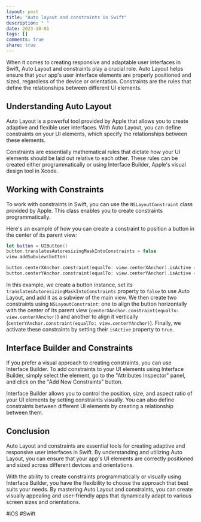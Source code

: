 ```yaml
---
layout: post
title: "Auto layout and constraints in Swift"
description: " "
date: 2023-10-01
tags: []
comments: true
share: true
---
```


When it comes to creating responsive and adaptable user interfaces in Swift, Auto Layout and constraints play a crucial role. Auto Layout helps ensure that your app's user interface elements are properly positioned and sized, regardless of the device or orientation. Constraints are the rules that define the relationships between different UI elements.

## Understanding Auto Layout

Auto Layout is a powerful tool provided by Apple that allows you to create adaptive and flexible user interfaces. With Auto Layout, you can define constraints on your UI elements, which specify the relationships between these elements.

Constraints are essentially mathematical rules that dictate how your UI elements should be laid out relative to each other. These rules can be created either programmatically or using Interface Builder, Apple's visual design tool in Xcode.

## Working with Constraints

To work with constraints in Swift, you can use the `NSLayoutConstraint` class provided by Apple. This class enables you to create constraints programmatically.

Here's an example of how you can create a constraint to position a button in the center of its parent view:

```swift
let button = UIButton()
button.translatesAutoresizingMaskIntoConstraints = false
view.addSubview(button)

button.centerXAnchor.constraint(equalTo: view.centerXAnchor).isActive = true
button.centerYAnchor.constraint(equalTo: view.centerYAnchor).isActive = true
```

In this example, we create a button instance, set its `translatesAutoresizingMaskIntoConstraints` property to `false` to use Auto Layout, and add it as a subview of the main view. We then create two constraints using `NSLayoutConstraint`: one to align the button horizontally with the center of its parent view (`centerXAnchor.constraint(equalTo: view.centerXAnchor)`) and another to align it vertically (`centerYAnchor.constraint(equalTo: view.centerYAnchor)`). Finally, we activate these constraints by setting their `isActive` property to `true`.

## Interface Builder and Constraints

If you prefer a visual approach to creating constraints, you can use Interface Builder. To add constraints to your UI elements using Interface Builder, simply select the element, go to the "Attributes Inspector" panel, and click on the "Add New Constraints" button.

Interface Builder allows you to control the position, size, and aspect ratio of your UI elements by setting constraints visually. You can also define constraints between different UI elements by creating a relationship between them.

## Conclusion

Auto Layout and constraints are essential tools for creating adaptive and responsive user interfaces in Swift. By understanding and utilizing Auto Layout, you can ensure that your app's UI elements are correctly positioned and sized across different devices and orientations.

With the ability to create constraints programmatically or visually using Interface Builder, you have the flexibility to choose the approach that best suits your needs. By mastering Auto Layout and constraints, you can create visually appealing and user-friendly apps that dynamically adapt to various screen sizes and orientations.

#iOS #Swift